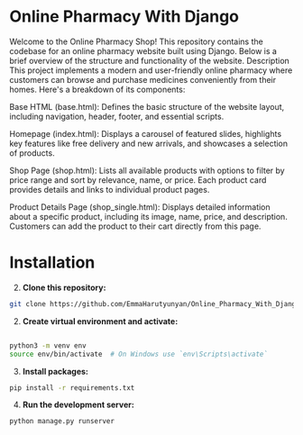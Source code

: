 # Online Pharmacy With Django
Welcome to the Online Pharmacy Shop! This repository contains the codebase for an online pharmacy website built using Django. Below is a brief overview of the structure and functionality of the website.
Description
This project implements a modern and user-friendly online pharmacy where customers can browse and purchase medicines conveniently from their homes. Here's a breakdown of its components:

Base HTML (base.html): Defines the basic structure of the website layout, including navigation, header, footer, and essential scripts.

Homepage (index.html): Displays a carousel of featured slides, highlights key features like free delivery and new arrivals, and showcases a selection of products.

Shop Page (shop.html): Lists all available products with options to filter by price range and sort by relevance, name, or price. Each product card provides details and links to individual product pages.

Product Details Page (shop_single.html): Displays detailed information about a specific product, including its image, name, price, and description. Customers can add the product to their cart directly from this page.

# Installation
2. **Clone this repository:**
```bash
git clone https://github.com/EmmaHarutyunyan/Online_Pharmacy_With_Django.git
```

2. **Create virtual environment and activate:**
```bash

python3 -m venv env
source env/bin/activate  # On Windows use `env\Scripts\activate`
```

3. **Install packages:**
```bash
pip install -r requirements.txt
```

4. **Run the development server:**
```bash
python manage.py runserver
```

